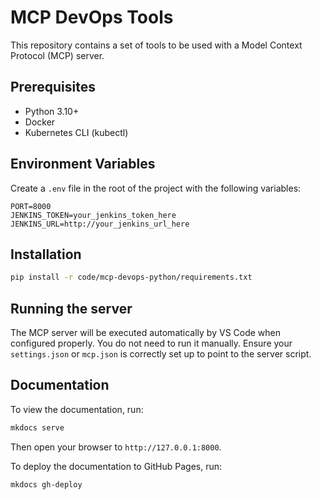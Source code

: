 # MCP DevOps Tools

This repository contains a set of tools to be used with a Model Context Protocol (MCP) server.

## Prerequisites

* Python 3.10+
* Docker
* Kubernetes CLI (kubectl)

## Environment Variables

Create a `.env` file in the root of the project with the following variables:

```
PORT=8000
JENKINS_TOKEN=your_jenkins_token_here
JENKINS_URL=http://your_jenkins_url_here
```

## Installation

```bash
pip install -r code/mcp-devops-python/requirements.txt
```

## Running the server

The MCP server will be executed automatically by VS Code when configured properly. You do not need to run it manually. Ensure your `settings.json` or `mcp.json` is correctly set up to point to the server script.

## Documentation

To view the documentation, run:

```bash
mkdocs serve
```

Then open your browser to `http://127.0.0.1:8000`.

To deploy the documentation to GitHub Pages, run:

```bash
mkdocs gh-deploy
```
